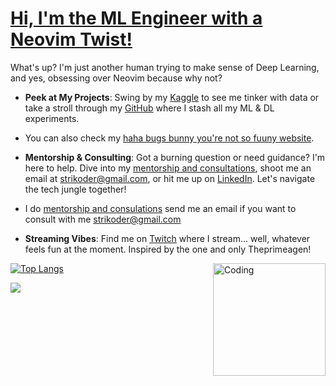 <h1><a href="https://strikoder.github.io/" target="_blank" rel="noreferrer">Hi, I'm the ML Engineer with a Neovim Twist!</a></h1>

What's up? I'm just another human trying to make sense of Deep Learning, and yes, obsessing over Neovim because why not? 

- **Peek at My Projects**: Swing by my [Kaggle](https://www.kaggle.com/strikoder) to see me tinker with data or take a stroll through my [GitHub](https://github.com/Strikoder/DS-ML-DL/tree/main/Projects/Machine%20&%20Deep%20learning%20projects) where I stash all my ML & DL experiments.

- You can also check my [haha bugs bunny you're not so fuuny website](https://strikoder.github.io).
  
- **Mentorship & Consulting**: Got a burning question or need guidance? I'm here to help. Dive into my [mentorship and consultations](https://github.com/Strikoder/Mentorship-public), shoot me an email at strikoder@gmail.com, or hit me up on [LinkedIn](https://www.linkedin.com/in/strikoder/). Let's navigate the tech jungle together!

- I do [mentorship and consulations](https://github.com/Strikoder/Mentorship-public) send me an email if you want to consult with me strikoder@gmail.com

- **Streaming Vibes**: Find me on [Twitch](https://www.twitch.tv/strikoder) where I stream... well, whatever feels fun at the moment. Inspired by the one and only Theprimeagen!

<img align="right" alt="Coding" width="180" src="https://i.pinimg.com/originals/06/60/ef/0660efe82fa3da42ed56eef013171835.gif">

[![Top Langs](https://github-readme-stats.vercel.app/api/top-langs/?username=strikoder&layout=compact&count_private=true&theme=blue-green&title_color=00b3ff)](https://github.com/strikoder/github-readme-stats)


![](https://komarev.com/ghpvc/?username=strikoder&color=blueviolet)
